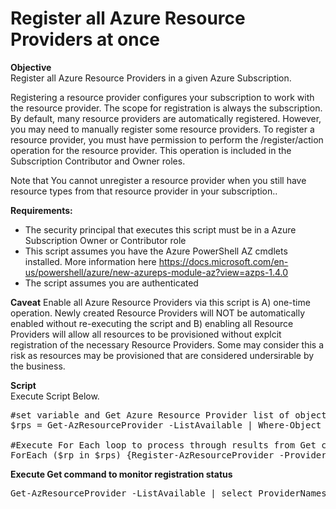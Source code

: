 # Register all Azure Resource Providers at once

**Objective**</br>
Register all Azure Resource Providers in a given Azure Subscription.

Registering a resource provider configures your subscription to work with the resource provider. The scope for registration is always the subscription. By default, many resource providers are automatically registered. However, you may need to manually register some resource providers. To register a resource provider, you must have permission to perform the /register/action operation for the resource provider. This operation is included in the Subscription Contributor and Owner roles. 

Note that You cannot unregister a resource provider when you still have resource types from that resource provider in your subscription.\. </br>

**Requirements:**
- The security principal that executes this script must be in a Azure Subscription Owner or Contributor role
- This script assumes you have the Azure PowerShell AZ cmdlets installed. More information here https://docs.microsoft.com/en-us/powershell/azure/new-azureps-module-az?view=azps-1.4.0
- The script assumes you are authenticated

**Caveat**
Enable all Azure Resource Providers via this script is A) one-time operation. Newly created Resource Providers will NOT be automatically enabled without re-executing the script and B) enabling all Resource Providers will allow all resources to be provisioned without explcit registration of the necessary Resource Providers. Some may consider this a risk as resources may be provisioned that are considered undersirable by the business. 

**Script**</br>
Execute Script Below.
<pre lang="...">
#set variable and Get Azure Resource Provider list of objects that are not registered
$rps = Get-AzResourceProvider -ListAvailable | Where-Object {$_.RegistrationState -eq 'NotRegistered'} | Select-Object ProviderNamespace

#Execute For Each loop to process through results from Get command and register Resource Providers
ForEach ($rp in $rps) {Register-AzResourceProvider -ProviderNamespace $rp.ProviderNamespace}
</pre>

**Execute Get command to monitor registration status**</br>
<pre lang="...">
Get-AzResourceProvider -ListAvailable | select ProviderNamespace, RegistrationState
</pre>
